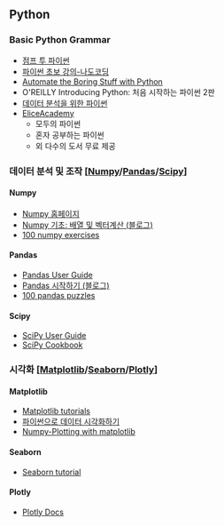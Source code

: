 ## Python

### Basic Python Grammar
- [점프 투 파이썬](https://wikidocs.net/book/1)
- [파이썬 초보 강의-나도코딩](https://youtube.com/playlist?list=PLMsa_0kAjjrd8hYYCwbAuDsXZmHpqHvlV)
- [Automate the Boring Stuff with Python](https://automatetheboringstuff.com/)
- O'REILLY Introducing Python: 처음 시작하는 파이썬 2판
- [데이터 분석을 위한 파이썬](https://compmath.korea.ac.kr/appmath/Preliminaries.html)
- [EliceAcademy](https://academy.elice.io/courses/all?category=6&price=25&programmingLanguage=18&tab=course)
	- 모두의 파이썬
	- 혼자 공부하는 파이썬
	- 외 다수의 도서 무료 제공

### 데이터 분석 및 조작 [[Numpy](#numpy)/[Pandas](#pandas)/[Scipy](#scipy)]

#### Numpy
- [Numpy 홈페이지](https://numpy.org/learn/)
- [Numpy 기초: 배열 및 벡터계산 (블로그)](https://compmath.korea.ac.kr/appmath/NumpyBasics.html)
- [100 numpy exercises](https://github.com/rougier/numpy-100)

#### Pandas
- [Pandas User Guide](https://pandas.pydata.org/docs/user_guide/index.html)
- [Pandas 시작하기 (블로그)](https://compmath.korea.ac.kr/appmath/GettingStartPandas.html)
- [100 pandas puzzles](https://github.com/ajcr/100-pandas-puzzles)

#### Scipy
- [SciPy User Guide](https://docs.scipy.org/doc/scipy/tutorial/index.html)
- [SciPy Cookbook](https://scipy-cookbook.readthedocs.io/)

### 시각화 [[Matplotlib](#matplotlib)/[Seaborn](#seaborn)/[Plotly](#plotly)]

#### Matplotlib
- [Matplotlib tutorials](https://matplotlib.org/stable/tutorials/index.html)
- [파이썬으로 데이터 시각화하기](https://wikidocs.net/book/5011)
- [Numpy-Plotting with matplotlib](https://pandas.pydata.org/pandas-docs/version/0.13/visualization.html)
#### Seaborn
- [Seaborn tutorial](https://seaborn.pydata.org/tutorial.html)
#### Plotly
- [Plotly Docs](https://plotly.com/python/)
